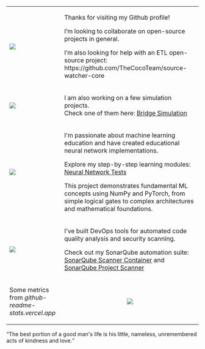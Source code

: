 <table cellspacing="0" cellpadding="0">
  <tr>
    <td>
      <img src="https://media.giphy.com/media/Nx0rz3jtxtEre/giphy.gif" />
    </td>
    <td>
      <p>Thanks for visiting my Github profile!</p>
      <p>I’m looking to collaborate on open-source projects in general.</p>
      <p>I’m also looking for help with an ETL open-source project: https://github.com/TheCocoTeam/source-watcher-core</p>
    </td>
  </tr>
  <tr>
    <td>
      <img src="https://media4.giphy.com/media/v1.Y2lkPTc5MGI3NjExZ3poYXdraTR0bTcwcjY2NGx4YWFmaWEyYWd1eWM5dmN6NzI4Y2hmNCZlcD12MV9pbnRlcm5hbF9naWZfYnlfaWQmY3Q9Zw/9lMoyThpKynde/giphy.gif" />
    </td>
    <td>
      <p>I am also working on a few simulation projects.<br>Check one of them here: <a href="https://jeanpaulruizvallejo.com/physics-simulations/bridge-simulation-spring-mass-model/">Bridge Simulation</a></p>
    </td>
  </tr>
  <tr>
    <td>
      <img src="https://media.giphy.com/media/l46Cy1rHbQ92uuLXa/giphy.gif" />
    </td>
    <td>
      <p>I'm passionate about machine learning education and have created educational neural network implementations.</p>
      <p>Explore my step-by-step learning modules: <a href="https://github.com/jpruiz114/neural-network-tests">Neural Network Tests</a></p>
      <p>This project demonstrates fundamental ML concepts using NumPy and PyTorch, from simple logical gates to complex architectures and mathematical foundations.</p>
    </td>
  </tr>
  <tr>
    <td>
      <img src="https://media.giphy.com/media/3oKIPnAiaMCws8nOsE/giphy.gif" />
    </td>
    <td>
      <p>I've built DevOps tools for automated code quality analysis and security scanning.</p>
      <p>Check out my SonarQube automation suite: <a href="https://github.com/jpruiz114/sonarqube-scanner-container">SonarQube Scanner Container</a> and <a href="https://github.com/jpruiz114/sonarqube-project-scanner">SonarQube Project Scanner</a></p>
    </td>
  </tr>
  <tr>
    <td>
      <p>Some metrics from <i>github-readme-stats.vercel.app</i></p>
    </td>
    <td align="center">
      <img src="https://github-readme-stats.vercel.app/api?username=jpruiz114" />
    </td>
  </tr>
</table>
<span><q>The best portion of a good man's life is his little, nameless, unremembered acts of kindness and love.</q></span>
